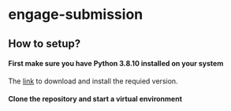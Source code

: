 # engage-submission

## How to setup?

#### First make sure you have Python 3.8.10 installed on your system

The [link](https://www.python.org/downloads/release/python-3810/) to download and install the requied version.

#### Clone the repository and start a virtual environment
